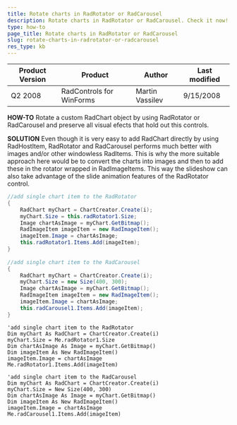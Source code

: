 ```yaml
---
title: Rotate charts in RadRotator or RadCarousel
description: Rotate charts in RadRotator or RadCarousel. Check it now!
type: how-to
page_title: Rotate charts in RadRotator or RadCarousel
slug: rotate-charts-in-radrotator-or-radcarousel
res_type: kb
---
```


|Product Version|Product|Author|Last modified|
|----|----|----|----|
|Q2 2008|RadControls for WinForms|Martin Vassilev|9/15/2008|
 
  
**HOW-TO**
Rotate a custom RadChart object by using RadRotator or RadCarousel and preserve all visual efects that hold out this controls.  
   
**SOLUTION**
Even though it is very easy to add RadChart directly by using RadHostItem, RadRotator and RadCarousel performs much better with images and/or other windowless RadItems. This is why the more suitable approach here would be to convert the charts into images and then to add these in the rotator wrapped in RadImageItems. This way the slideshow can also take advantage of the slide animation features of the RadRotator control.  

````C#
//add single chart item to the RadRotator  
{  
    RadChart myChart = ChartCreator.Create(i);  
    myChart.Size = this.radRotator1.Size;  
    Image chartAsImage = myChart.GetBitmap();  
    RadImageItem imageItem = new RadImageItem();  
    imageItem.Image = chartAsImage;  
    this.radRotator1.Items.Add(imageItem);  
}  
      
//add single chart item to the RadCarousel  
{  
    RadChart myChart = ChartCreator.Create(i);  
    myChart.Size = new Size(400, 300);  
    Image chartAsImage = myChart.GetBitmap();  
    RadImageItem imageItem = new RadImageItem();  
    imageItem.Image = chartAsImage;  
    this.radCarousel1.Items.Add(imageItem);  
}  

````
````VB.NET
'add single chart item to the RadRotator  
Dim myChart As RadChart = ChartCreator.Create(i)  
myChart.Size = Me.radRotator1.Size  
Dim chartAsImage As Image = myChart.GetBitmap()  
Dim imageItem As New RadImageItem()  
imageItem.Image = chartAsImage  
Me.radRotator1.Items.Add(imageItem)  
 
'add single chart item to the RadCarousel  
Dim myChart As RadChart = ChartCreator.Create(i)  
myChart.Size = New Size(400, 300)  
Dim chartAsImage As Image = myChart.GetBitmap()  
Dim imageItem As New RadImageItem()  
imageItem.Image = chartAsImage  
Me.radCarousel1.Items.Add(imageItem) 

```` 

